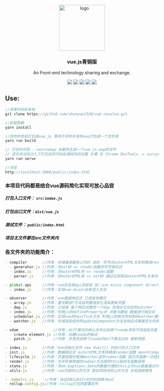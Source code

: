 <p align="center">
  <a href="https://github.com/shunyue1320/vue-resolve" target="_blank">
    <img width="150" src="https://cn.vuejs.org/images/logo.png" alt="logo">
  </a>
</p>

<div align="center">
<h3>vue.js青铜版</h3>

An Front-end technology sharing and exchange.

[![](https://img.shields.io/badge/Juejin-掘金-007FFF)](https://juejin.im/user/3702810894152983)
[![](https://img.shields.io/badge/CSDN-博客-E33E33)](https://blog.csdn.net/qq_41614928)
[![](https://img.shields.io/badge/Zhihu-知乎-0084FF)](https://www.zhihu.com/people/shun-yue-45)
[![](https://img.shields.io/badge/bilili-哔哩哔哩-FF69b4)](https://space.bilibili.com/475498258)
[![](https://img.shields.io/badge/公众号-爱看编程-7ED957)](#爱看编程)

</div>

## Use:
```js
//克隆代码到本地
git clone https://github.com/shunyue1320/vue-resolve.git

//安装依赖
yarn install

//将你的项目打包成vue.js 等同于将你开发的vue打包成一个文件库
yarn run build

// 打包时开启 --sourcemap 会额外生成一个vue.js.map的文件 
// 该文件对应计入了打包后的代码在源码内的位置 方便 在 Chrome DevTools -> surces 内调试
yarn run serve

//浏览
http://localhost:3000/public/index.html
```
### 本项目代码都是结合vue源码简化实现可放心品尝
##### 打包入口文件： `src/index.js`
##### 打包出口文件：`dist/vue.js`
##### 测试文件：  `public/index.html`

##### 项目主文件都在src文件夹内

### 各文件夹的功能简介：
```js
- compiler       //作用：存储编译器核心代码 目的：将节点outerHTML文本转换成render函数
  - generator.js //作用：将ast树 => render函数的字符串形式
  - index.js     //作用：将outerHTML树 => render函数
  - parser.js    //作用：将outerHTML树 => ast树 通过正则找出outerHTML文本的 标签 属性 子元素

- global-api     //作用：vue的全局api存放处 如：use mixin component directive
  - index.js     //作用：实现vue.mixin全局混入方法

- observer       //作用：vue数据响应式 订阅发布模式
  - array.js     //作用：重写数组7方法监听数组变化渲染更新页面
  - dep.js       //作用：订阅者 每个响应式属性一个dep 存储与它对应的watcher
  - index.js     //作用：利用js的defineProperty对 对象与数组 数据进行响应式
  - scheduler.js //作用：实现vue的nextTick方法 利用js宏微任务机制将watcher缓存去重后执行
  - watcher.js   //作用：存储渲染组件的updateComponent方法当响应式数据变化时执行对应的watcher内的update方法

- vdom                //作用：diff算法的核心文件比较两个vnode寻找不同渲染页面
  - create-element.js //作用：创建vnode的格式
  - patch.js          //作用：负责完成两个vnode的diff算法比较 更新视图

- index.js       //作用：Vue初始化文件 new Vue({}) 时执行的入口文件
- init.js        //作用：数据响应式 outerHTML文本转换成render函数 mountComponent挂载页面
- lifecycle.js   //作用：页面挂载时使用Watcher监听redner函数 因为页面第一次挂载render函数内有很多属性调用get 此时便可给这些属性添加该Watcher
- render.js      //作用：为字符串转成的redner方法提供this指向与函数调用
- state.js       //作用：将vm.$options.data的数据代理到this上可vue直接通过this访问该数据的原因 并且将数据响应式
- utils.js       //作用：vue内部的公共方法 类似项目内的公共方法 全局调用使用

- .babelrc.js     //作用：自动将ES2015+的代码转换为es5
- rollup.config.js//作用：rollup打包的配置文件
```
